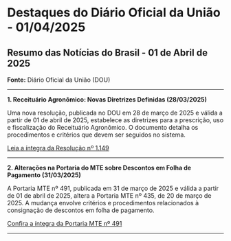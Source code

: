 # Destaques do Diário Oficial da União - 01/04/2025

## Resumo das Notícias do Brasil - 01 de Abril de 2025

**Fonte:** Diário Oficial da União (DOU)

---

**1. Receituário Agronômico: Novas Diretrizes Definidas (28/03/2025)**

Uma nova resolução, publicada no DOU em 28 de março de 2025 e válida a partir de 01 de abril de 2025, estabelece as diretrizes para a prescrição, uso e fiscalização do Receituário Agronômico. O documento detalha os procedimentos e critérios que devem ser seguidos no sistema.

[Leia a íntegra da Resolução nº 1.149](https://www.in.gov.br/web/dou/-/resolucao-n-1.149-de-28-de-marco-de-2025-621053630)

---

**2. Alterações na Portaria do MTE sobre Descontos em Folha de Pagamento (31/03/2025)**

A Portaria MTE nº 491, publicada em 31 de março de 2025 e válida a partir de 01 de abril de 2025, altera a Portaria MTE nº 435, de 20 de março de 2025. A mudança envolve critérios e procedimentos relacionados à consignação de descontos em folha de pagamento.

[Confira a íntegra da Portaria MTE nº 491](https://www.in.gov.br/web/dou/-/portaria-mte-n-491-de-31-de-marco-de-2025-621072137)

---
